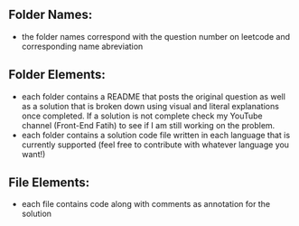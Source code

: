 ## Folder Names:
* the folder names correspond with the question number on leetcode and corresponding name abreviation
## Folder Elements:
* each folder contains a README that posts the original question as well as a solution that is broken down using visual and literal explanations once completed. If a solution is not complete check my YouTube channel (Front-End Fatih) to see if I am still working on the problem.
* each folder contains a solution code file written in each language that is currently supported (feel free to contribute with whatever language you want!)
## File Elements:
* each file contains code along with comments as annotation for the solution
